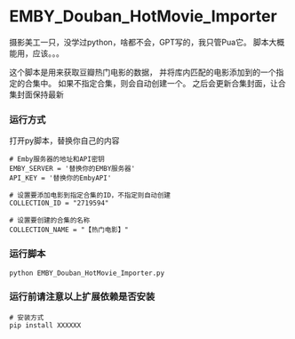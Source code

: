 # EMBY\_Douban\_HotMovie\_Importer
摄影美工一只，没学过python，啥都不会，GPT写的，我只管Pua它。
脚本大概能用，应该。。。

这个脚本是用来获取豆瓣热门电影的数据， 并将库内匹配的电影添加到的一个指定的合集中。 如果不指定合集，则会自动创建一个。 之后会更新合集封面，让合集封面保持最新

### 运行方式
打开py脚本，替换你自己的内容

```Plain Text
# Emby服务器的地址和API密钥
EMBY_SERVER = '替换你的EMBY服务器'
API_KEY = '替换你的EmbyAPI'

# 设置要添加电影到指定合集的ID，不指定则自动创建
COLLECTION_ID = "2719594"

# 设置要创建的合集的名称
COLLECTION_NAME = "【热门电影】"
```
### 运行脚本
```Plain Text
python EMBY_Douban_HotMovie_Importer.py
```
### 运行前请注意以上扩展依赖是否安装
```Plain Text
# 安装方式
pip install XXXXXX
```
